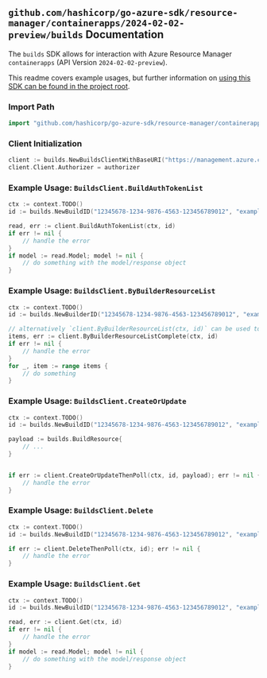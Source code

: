 
## `github.com/hashicorp/go-azure-sdk/resource-manager/containerapps/2024-02-02-preview/builds` Documentation

The `builds` SDK allows for interaction with Azure Resource Manager `containerapps` (API Version `2024-02-02-preview`).

This readme covers example usages, but further information on [using this SDK can be found in the project root](https://github.com/hashicorp/go-azure-sdk/tree/main/docs).

### Import Path

```go
import "github.com/hashicorp/go-azure-sdk/resource-manager/containerapps/2024-02-02-preview/builds"
```


### Client Initialization

```go
client := builds.NewBuildsClientWithBaseURI("https://management.azure.com")
client.Client.Authorizer = authorizer
```


### Example Usage: `BuildsClient.BuildAuthTokenList`

```go
ctx := context.TODO()
id := builds.NewBuildID("12345678-1234-9876-4563-123456789012", "example-resource-group", "builderValue", "buildValue")

read, err := client.BuildAuthTokenList(ctx, id)
if err != nil {
	// handle the error
}
if model := read.Model; model != nil {
	// do something with the model/response object
}
```


### Example Usage: `BuildsClient.ByBuilderResourceList`

```go
ctx := context.TODO()
id := builds.NewBuilderID("12345678-1234-9876-4563-123456789012", "example-resource-group", "builderValue")

// alternatively `client.ByBuilderResourceList(ctx, id)` can be used to do batched pagination
items, err := client.ByBuilderResourceListComplete(ctx, id)
if err != nil {
	// handle the error
}
for _, item := range items {
	// do something
}
```


### Example Usage: `BuildsClient.CreateOrUpdate`

```go
ctx := context.TODO()
id := builds.NewBuildID("12345678-1234-9876-4563-123456789012", "example-resource-group", "builderValue", "buildValue")

payload := builds.BuildResource{
	// ...
}


if err := client.CreateOrUpdateThenPoll(ctx, id, payload); err != nil {
	// handle the error
}
```


### Example Usage: `BuildsClient.Delete`

```go
ctx := context.TODO()
id := builds.NewBuildID("12345678-1234-9876-4563-123456789012", "example-resource-group", "builderValue", "buildValue")

if err := client.DeleteThenPoll(ctx, id); err != nil {
	// handle the error
}
```


### Example Usage: `BuildsClient.Get`

```go
ctx := context.TODO()
id := builds.NewBuildID("12345678-1234-9876-4563-123456789012", "example-resource-group", "builderValue", "buildValue")

read, err := client.Get(ctx, id)
if err != nil {
	// handle the error
}
if model := read.Model; model != nil {
	// do something with the model/response object
}
```
